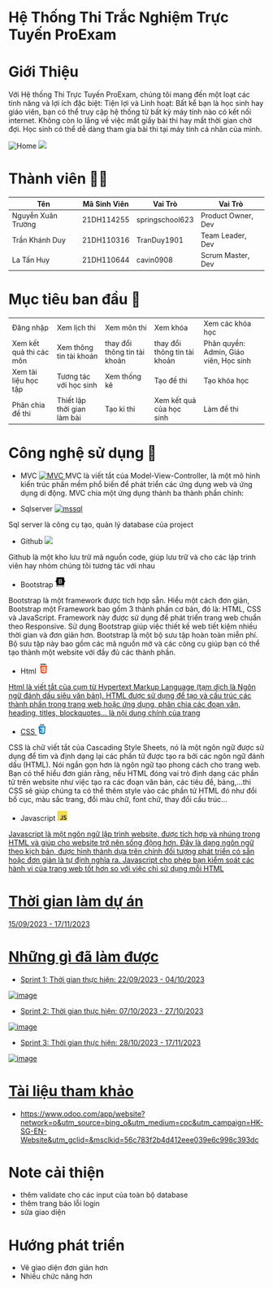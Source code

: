 # Hệ Thống Thi Trắc Nghiệm Trực Tuyến ProExam
# Giới Thiệu
Với Hệ thống Thi Trực Tuyến ProExam, chúng tôi mang đến một loạt các tính năng và lợi ích đặc biệt: Tiện lợi và Linh hoạt: Bất kể bạn là học sinh hay giáo viên, bạn có thể truy cập hệ thống từ bất kỳ máy tính nào có kết nối internet. Không còn lo lắng về việc mất giấy bài thi hay mất thời gian chờ đợi. Học sinh có thể dễ dàng tham gia bài thi tại máy tính cá nhân của mình.

<img width="500" height="500" alt="Home" src="https://github.com/cavin0908/Nhom5_HeThongThiTracNghiemOnline_T6_Ca2/assets/130212092/358c7f57-0ab9-4bb4-af51-f3c0d692f93a"> ![](https://media.giphy.com/media/JGMaGy5beukJ96I5Xw/giphy.gif)

# Thành viên 👨‍💻
| Tên | Mã Sinh Viên | Vai Trò | Vai Trò |
|---|---|---|---|
| Nguyễn Xuân Trường | 21DH114255 | springschool623 | Product Owner, Dev |
| Trần Khánh Duy | 21DH110316 | TranDuy1901 | Team Leader, Dev |  
| La Tấn Huy | 21DH110644 | cavin0908 | Scrum Master, Dev |

# Mục tiêu ban đầu 🎯
| | | | | |
|---|---|---|---|---|
| Đăng nhập | Xem lịch thi | Xem môn thi | Xem khóa | Xem các khóa học |
| Xem kết quả thi các môn | Xem thông tin tài khoản | thay đổi thông tin tài khoản | thay đổi thông tin tài khoản | Phân quyền: Admin, Giáo viên, Học sinh |
| Xem tài liệu học tập | Tương tác với học sinh | Xem thống kê | Tạo đề thi | Tạo khóa học |
| Phân chia đề thi | Thiết lập thời gian làm bài | Tạo kì thi | Xem kết quả của học sinh | Làm đề thi |

# Công nghệ sử dụng 💾
- MVC <a href="https://img.icons8.com/ios-filled/50/000000/mvc-architecture.png" target="_blank" rel="noreferrer"> <img src="https://img.icons8.com/ios-filled/50/000000/mvc-architecture.png" alt="MVC" width="20" height="20"/> </a>
MVC là viết tắt của Model-View-Controller, là một mô hình kiến trúc phần mềm phổ biến để phát triển các ứng dụng web và ứng dụng di động. MVC chia một ứng dụng thành ba thành phần chính:

- Sqlserver <a href="https://www.microsoft.com/en-us/sql-server" target="_blank" rel="noreferrer"> <img src="https://www.svgrepo.com/show/303229/microsoft-sql-server-logo.svg" alt="mssql" width="30" height="30"/> </a>

Sql server là công cụ tạo, quản lý database của project

- Github [![](https://github.githubassets.com/favicon.ico)](https://github.com/)
  
Github là một kho lưu trữ mã nguồn code, giúp lưu trữ và cho các lập trình viên hay nhóm chúng tôi tương tác với nhau 

- Bootstrap <a href="https://getbootstrap.com" target="_blank" rel="noreferrer"> <img src="https://raw.githubusercontent.com/devicons/devicon/master/icons/bootstrap/bootstrap-plain-wordmark.svg" alt="bootstrap" width="20" height="20"/> </a>

Bootstrap là một framework được tích hợp sẵn. Hiểu một cách đơn giản, Bootstrap một Framework bao gồm 3 thành phần cơ bản, đó là: HTML, CSS và JavaScript. Framework này được sử dụng để phát triển trang web chuẩn theo Responsive. Sử dụng Bootstrap giúp việc thiết kế web tiết kiệm nhiều thời gian và đơn giản hơn. Bootstrap là một bộ sưu tập hoàn toàn miễn phí. Bộ sưu tập này bao gồm các mã nguồn mở và các công cụ giúp bạn có thể tạo thành một website với đầy đủ các thành phần.

- Html <a href="https://www.w3.org/html/" target="_blank" rel="noreferrer"> <img src="https://raw.githubusercontent.com/devicons/devicon/master/icons/html5/html5-original-wordmark.svg" alt="html5" width="20" height="20"/>

Html là viết tắt của cụm từ Hypertext Markup Language (tạm dịch là Ngôn ngữ đánh dấu siêu văn bản). HTML được sử dụng để tạo và cấu trúc các thành phần trong trang web hoặc ứng dụng, phân chia các đoạn văn, heading, titles, blockquotes… là nội dung chính của trang

- CSS <a href="https://www.w3schools.com/css/" target="_blank" rel="noreferrer"> <img src="https://raw.githubusercontent.com/devicons/devicon/master/icons/css3/css3-original-wordmark.svg" alt="css3" width="20" height="20"/> </a>

CSS là chữ viết tắt của Cascading Style Sheets, nó là một ngôn ngữ được sử dụng để tìm và định dạng lại các phần tử được tạo ra bởi các ngôn ngữ đánh dấu (HTML). Nói ngắn gọn hơn là ngôn ngữ tạo phong cách cho trang web. Bạn có thể hiểu đơn giản rằng, nếu HTML đóng vai trò định dạng các phần tử trên website như việc tạo ra các đoạn văn bản, các tiêu đề, bảng,…thì CSS sẽ giúp chúng ta có thể thêm style vào các phần tử HTML đó như đổi bố cục, màu sắc trang, đổi màu chữ, font chữ, thay đổi cấu trúc…
  
-  Javascript <a href="https://developer.mozilla.org/en-US/docs/Web/JavaScript" target="_blank" rel="noreferrer"> <img src="https://raw.githubusercontent.com/devicons/devicon/master/icons/javascript/javascript-original.svg" alt="javascript" width="20" height="20"/>

Javascript là một ngôn ngữ lập trình website, được tích hợp và nhúng trong HTML và giúp cho website trở nên sống động hơn. Đây là dạng ngôn ngữ theo kịch bản, được hình thành dựa trên chính đối tượng phát triển có sẵn hoặc đơn giản là tự định nghĩa ra. Javascript cho phép bạn kiểm soát các hành vi của trang web tốt hơn so với việc chỉ sử dụng mỗi HTML

# Thời gian làm dự án
15/09/2023 - 17/11/2023

# Những gì đã làm được
- Sprint 1:
Thời gian thực hiện: 22/09/2023 - 04/10/2023

![image](https://github.com/cavin0908/Nhom5_HeThongThiTracNghiemOnline_T6_Ca2/assets/130212092/18aad7a7-1d3d-4fe0-9907-bc379a49a917)

- Sprint 2:
Thời gian thực hiện: 07/10/2023 - 27/10/2023

![image](https://github.com/cavin0908/Nhom5_HeThongThiTracNghiemOnline_T6_Ca2/assets/130212092/523a5747-0425-4456-b973-1ba278d4702d)

- Sprint 3:
Thời gian thực hiện: 28/10/2023 - 17/11/2023

![image](https://github.com/cavin0908/Nhom5_HeThongThiTracNghiemOnline_T6_Ca2/assets/130212092/3ae2d635-e169-41d0-964b-b82929a620ba)

# Tài liệu tham khảo
- https://www.odoo.com/app/website?network=o&utm_source=bing_o&utm_medium=cpc&utm_campaign=HK-SG-EN-Website&utm_gclid=&msclkid=56c783f2b4d412eee039e6c998c393dc

# Note cải thiện
- thêm validate cho các input của toàn bộ database
- thêm trang báo lỗi login
- sửa giao diện

# Hướng phát triển
- Vẽ giao diện đơn giản hơn
- Nhiều chức năng hơn
  
